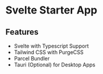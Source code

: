 # Svelte Starter App

## Features

- Svelte with Typescript Support
- Tailwind CSS with PurgeCSS
- Parcel Bundler
- Tauri (Optional) for Desktop Apps
